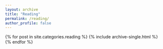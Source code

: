 ```yaml
---
layout: archive
title: "Reading"
permalink: /reading/
author_profile: false
---
```

{% for post in site.categories.reading %}
  {% include archive-single.html %}
{% endfor %}